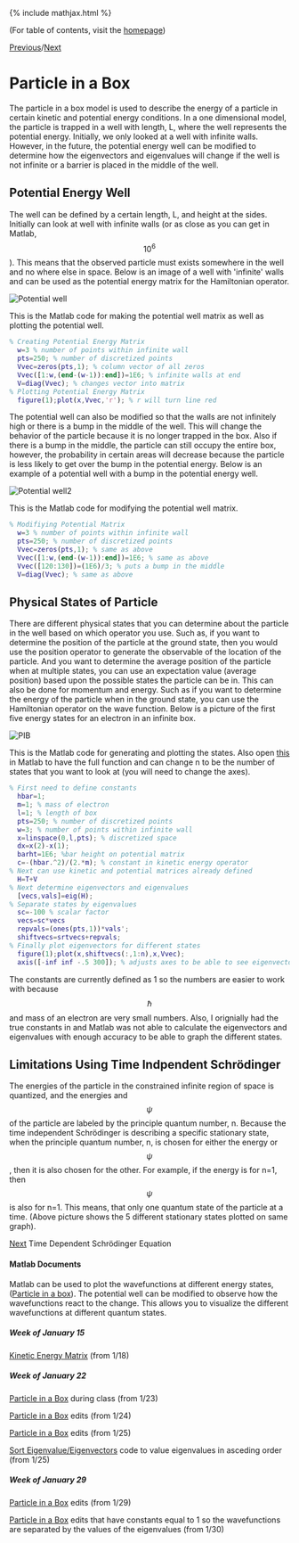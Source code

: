 {% include mathjax.html %}

(For table of contents, visit the [homepage](/README.md))

[Previous](TISE.md)/[Next](TDSE.md)

# Particle in a Box 

The particle in a box model is used to describe the energy of a particle in certain kinetic and potential energy conditions. In a one dimensional model, the particle is trapped in a well with length, L, where the well represents the potential energy. Initially, we only looked at a well with infinite walls. However, in the future, the potential energy well can be modified to determine how the eigenvectors and eigenvalues will change if the well is not infinite or a barrier is placed in the middle of the well. 

## Potential Energy Well

The well can be defined by a certain length, L, and height at the sides. Initially can look at well with infinite walls (or as close as you can get in Matlab, $$10^6$$). This means that the observed particle must exists somewhere in the well and no where else in space. Below is an image of a well with 'infinite' walls and can be used as the potential energy matrix for the Hamiltonian operator.

![Potential well](/Potenwell_1.png)

This is the Matlab code for making the potential well matrix as well as plotting the potential well.
```Matlab
% Creating Potential Energy Matrix
  w=3 % number of points within infinite wall
  pts=250; % number of discretized points
  Vvec=zeros(pts,1); % column vector of all zeros
  Vvec([1:w,(end-(w-1)):end])=1E6; % infinite walls at end
  V=diag(Vvec); % changes vector into matrix
% Plotting Potential Energy Matrix
  figure(1);plot(x,Vvec,'r'); % r will turn line red
```

The potential well can also be modified so that the walls are not infinitely high or there is a bump in the middle of the well. This will change the behavior of the particle because it is no longer trapped in the box. Also if there is a bump in the middle, the particle can still occupy the entire box, however, the probability in certain areas will decrease because the particle is less likely to get over the bump in the potential energy. Below is an example of a potential well with a bump in the potential energy well.

![Potential well2](/Potenwell_2.png)

This is the Matlab code for modifying the potential well matrix.
```Matlab
% Modifiying Potential Matrix
  w=3 % number of points within infinite wall
  pts=250; % number of discretized points
  Vvec=zeros(pts,1); % same as above
  Vvec([1:w,(end-(w-1)):end])=1E6; % same as above
  Vvec([120:130])=(1E6)/3; % puts a bump in the middle
  V=diag(Vvec); % same as above
```
## Physical States of Particle 

There are different physical states that you can determine about the particle in the well based on which operator you use. Such as, if you want to determine the position of the particle at the ground state, then you would use the position operator to generate the observable of the location of the particle. And you want to determine the average position of the particle when at multiple states, you can use an expectation value (average position) based upon the possible states the particle can be in. This can also be done for momentum and energy. Such as if you want to determine the energy of the particle when in the ground state, you can use the Hamiltonian operator on the wave function. Below is a picture of the first five energy states for an electron in an infinite box.

![PIB](/PIB_5st.png)

This is the Matlab code for generating and plotting the states. Also open [this](PIB5.m) in Matlab to have the full function and can change n to be the number of states that you want to look at (you will need to change the axes).
```Matlab
% First need to define constants
  hbar=1;
  m=1; % mass of electron
  l=1; % length of box 
  pts=250; % number of discretized points
  w=3; % number of points within infinite wall
  x=linspace(0,l,pts); % discretized space
  dx=x(2)-x(1);
  barht=1E6; %bar height on potential matrix
  c=-(hbar.^2)/(2.*m); % constant in kinetic energy operator
% Next can use kinetic and potential matrices already defined
  H=T+V
% Next determine eigenvectors and eigenvalues
  [vecs,vals]=eig(H); 
% Separate states by eigenvalues
  sc=-100 % scalar factor
  vecs=sc*vecs
  repvals=(ones(pts,1))*vals';
  shiftvecs=srtvecs+repvals;
% Finally plot eigenvectors for different states
  figure(1);plot(x,shiftvecs(:,1:n),x,Vvec);
  axis([-inf inf -.5 300]); % adjusts axes to be able to see eigenvectors
```
The constants are currently defined as 1 so the numbers are easier to work with because $$\hbar$$ and mass of an electron are very small numbers. Also, I orignially had the true constants in and Matlab was not able to calculate the eigenvectors and eigenvalues with enough accuracy to be able to graph the different states.

## Limitations Using Time Indpendent Schrödinger

The energies of the particle in the constrained infinite region of space is quantized, and the energies and $$\psi$$ of the particle are labeled by the principle quantum number, n. Because the time independent Schrödinger is describing a specific stationary state, when the principle quantum number, n, is chosen for either the energy or $$\psi$$, then it is also chosen for the other. For example, if the energy is for n=1, then $$\psi$$ is also for n=1. This means, that only one quantum state of the particle at a time. (Above picture shows the 5 different stationary states plotted on same graph).

[Next](TDSE.md) Time Dependent Schrödinger Equation



#### Matlab Documents

Matlab can be used to plot the wavefunctions at different energy states, ([Particle in a box](PIB5.m)). The potential well can be modified to observe how the wavefunctions react to the change. This allows you to visualize the different wavefunctions at different quantum states. 

##### Week of January 15 
[Kinetic Energy Matrix](/kinetic.m) (from 1/18)

##### Week of January 22
[Particle in a Box](PIB.m) during class (from 1/23)

[Particle in a Box](PIB2.m) edits (from 1/24)

[Particle in a Box](PIB3.m) edits (from 1/25)

[Sort Eigenvalue/Eigenvectors](eigsort.m) code to value eigenvalues in asceding order (from 1/25)
##### Week of January 29
[Particle in a Box](PIB4.m) edits (from 1/29)

[Particle in a Box](PIB5.m) edits that have constants equal to 1 so the wavefunctions are separated by the values of the eigenvalues (from 1/30)
